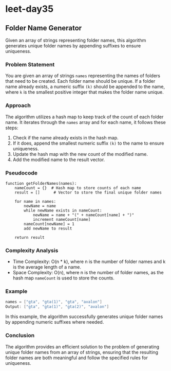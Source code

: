 # leet-day35

## Folder Name Generator

Given an array of strings representing folder names, this algorithm generates unique folder names by appending suffixes to ensure uniqueness.

### Problem Statement

You are given an array of strings `names` representing the names of folders that need to be created. Each folder name should be unique. If a folder name already exists, a numeric suffix `(k)` should be appended to the name, where `k` is the smallest positive integer that makes the folder name unique.

### Approach

The algorithm utilizes a hash map to keep track of the count of each folder name. It iterates through the `names` array and for each name, it follows these steps:

1. Check if the name already exists in the hash map.
2. If it does, append the smallest numeric suffix `(k)` to the name to ensure uniqueness.
3. Update the hash map with the new count of the modified name.
4. Add the modified name to the result vector.

### Pseudocode

```plaintext
function getFolderNames(names):
    nameCount = {}  # Hash map to store counts of each name
    result = []      # Vector to store the final unique folder names
    
    for name in names:
        newName = name
        while newName exists in nameCount:
            newName = name + "(" + nameCount[name] + ")"
            increment nameCount[name]
        nameCount[newName] = 1
        add newName to result
    
    return result
```

### Complexity Analysis

- Time Complexity: O(n * k), where n is the number of folder names and k is the average length of a name.
- Space Complexity: O(n), where n is the number of folder names, as the hash map `nameCount` is used to store the counts.

### Example

```cpp
names = ["gta", "gta(1)", "gta", "avalon"]
Output: ["gta", "gta(1)", "gta(2)", "avalon"]
```

In this example, the algorithm successfully generates unique folder names by appending numeric suffixes where needed.

### Conclusion

The algorithm provides an efficient solution to the problem of generating unique folder names from an array of strings, ensuring that the resulting folder names are both meaningful and follow the specified rules for uniqueness.
